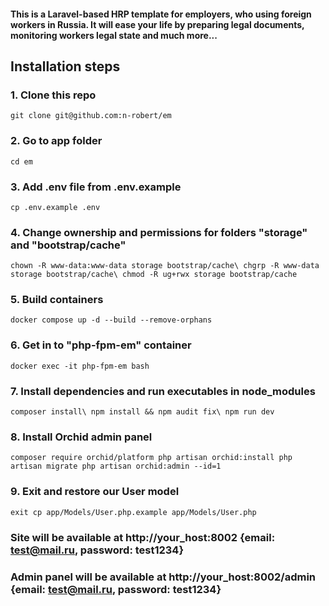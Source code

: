 #### This is a Laravel-based HRP template for employers, who using foreign workers in Russia. It will ease your life by preparing legal documents, monitoring workers legal state and much more...
## Installation steps
### 1. Clone this repo
`git clone git@github.com:n-robert/em`

### 2. Go to app folder
`cd em`

### 3. Add .env file from .env.example
`cp .env.example .env`

### 4. Change ownership and permissions for folders "storage" and "bootstrap/cache"
`chown -R www-data:www-data storage bootstrap/cache\
chgrp -R www-data storage bootstrap/cache\
chmod -R ug+rwx storage bootstrap/cache`

### 5. Build containers
`docker compose up -d --build --remove-orphans`

### 6. Get in to "php-fpm-em" container
`docker exec -it php-fpm-em bash`

### 7. Install dependencies and run executables in node_modules
`composer install\
npm install && npm audit fix\
npm run dev`

### 8. Install Orchid admin panel
`composer require orchid/platform
php artisan orchid:install
php artisan migrate
php artisan orchid:admin --id=1`

### 9. Exit and restore our User model
`exit
cp app/Models/User.php.example app/Models/User.php`

### Site will be available at http://your_host:8002 {email: test@mail.ru, password: test1234}
### Admin panel will be available at http://your_host:8002/admin {email: test@mail.ru, password: test1234}
